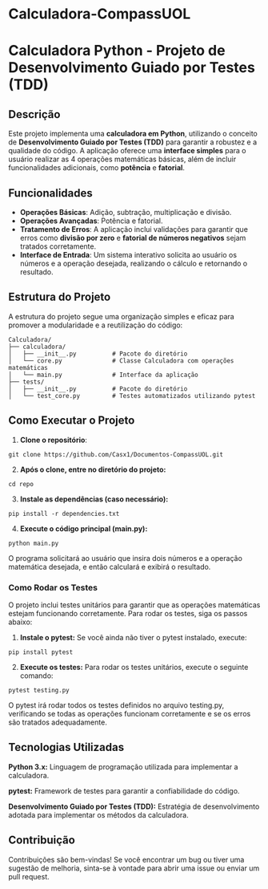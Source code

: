 # Calculadora-CompassUOL

# Calculadora Python - Projeto de Desenvolvimento Guiado por Testes (TDD)

## Descrição

Este projeto implementa uma **calculadora em Python**, utilizando o conceito de **Desenvolvimento Guiado por Testes (TDD)** para garantir a robustez e a qualidade do código. A aplicação oferece uma **interface simples** para o usuário realizar as 4 operações matemáticas básicas, além de incluir funcionalidades adicionais, como **potência** e **fatorial**.

## Funcionalidades

- **Operações Básicas**: Adição, subtração, multiplicação e divisão.
- **Operações Avançadas**: Potência e fatorial.
- **Tratamento de Erros**: A aplicação inclui validações para garantir que erros como **divisão por zero** e **fatorial de números negativos** sejam tratados corretamente.
- **Interface de Entrada**: Um sistema interativo solicita ao usuário os números e a operação desejada, realizando o cálculo e retornando o resultado.

## Estrutura do Projeto

A estrutura do projeto segue uma organização simples e eficaz para promover a modularidade e a reutilização do código:


```
Calculadora/
├── calculadora/
│   ├── __init__.py          # Pacote do diretório
│   └── core.py              # Classe Calculadora com operações matemáticas
│   └── main.py              # Interface da aplicação
├── tests/
│   ├── __init__.py          # Pacote do diretório
│   └── test_core.py         # Testes automatizados utilizando pytest     
```


## Como Executar o Projeto

  1. **Clone o repositório**:
  ```
  git clone https://github.com/Casx1/Documentos-CompassUOL.git
  ```
  2. **Após o clone, entre no diretório do projeto:**
  ```
  cd repo
  ```
  
  3. **Instale as dependências (caso necessário):**
  ```
  pip install -r dependencies.txt
  ```
  4. **Execute o código principal (main.py):**
  ```
  python main.py
  ```

O programa solicitará ao usuário que insira dois números e a operação matemática desejada, e então calculará e exibirá o resultado.

### Como Rodar os Testes
O projeto inclui testes unitários para garantir que as operações matemáticas estejam funcionando corretamente. Para rodar os testes, siga os passos abaixo:

1. **Instale o pytest:**
Se você ainda não tiver o pytest instalado, execute:
```
pip install pytest
```

2. **Execute os testes:**
Para rodar os testes unitários, execute o seguinte comando:
```
pytest testing.py
```

O pytest irá rodar todos os testes definidos no arquivo testing.py, verificando se todas as operações funcionam corretamente e se os erros são tratados adequadamente.

## Tecnologias Utilizadas
**Python 3.x:** Linguagem de programação utilizada para implementar a calculadora.

**pytest:** Framework de testes para garantir a confiabilidade do código.

**Desenvolvimento Guiado por Testes (TDD):** Estratégia de desenvolvimento adotada para implementar os métodos da calculadora.

## Contribuição
Contribuições são bem-vindas! Se você encontrar um bug ou tiver uma sugestão de melhoria, sinta-se à vontade para abrir uma issue ou enviar um pull request.

